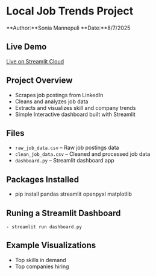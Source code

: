 # Local Job Trends Project

**Author:**Sonia Mannepuli
**Date:**8/7/2025

## Live Demo
[Live on Streamlit Cloud](https://job-trends--explorer-wqkvpq2acknugghevg9pma.streamlit.app/)

## Project Overview

- Scrapes job postings from LinkedIn
- Cleans and analyzes job data
- Extracts and visualizes skill and company trends
- Simple Interactive dashboard built with Streamlit

## Files

- `raw_job_data.csv` – Raw job postings data
- `clean_job_data.csv` – Cleaned and processed job data
- `dashboard.py` – Streamlit dashboard app

## Packages Installed
   - pip install pandas streamlit openpyxl matplotlib

## Runing a Streamlit Dashboard
    - streamlit run dashboard.py
    
## Example Visualizations

- Top skills in demand
- Top companies hiring
